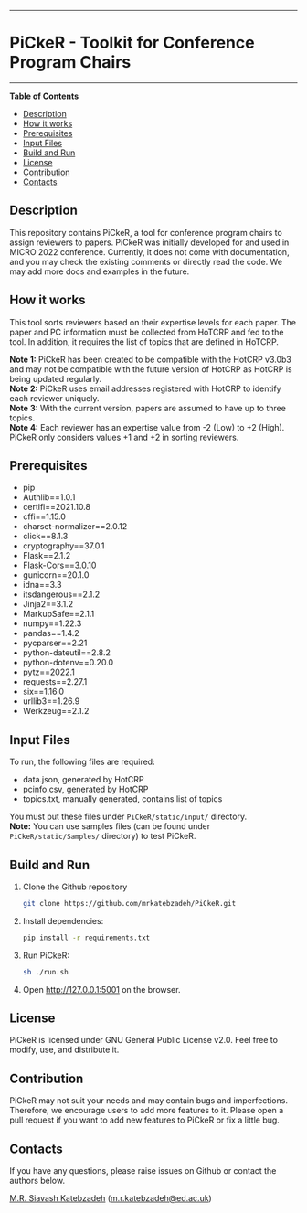 -------------------------------------------------------------------------------

# PiCkeR - Toolkit for Conference Program Chairs

-------------------------------------------------------------------------------

**Table of Contents**

- [Description](#description)
- [How it works](#how-it-works)
- [Prerequisites](#prerequisites)
- [Input Files](#input-files)
- [Build and Run](#build-and-run)
- [License](#license)
- [Contribution](#contribution)
- [Contacts](#contacts)

## Description
This repository contains PiCkeR, a tool for conference program chairs to assign reviewers to papers. PiCkeR was initially developed for and used in MICRO 2022 conference. 
Currently, it does not come with documentation, and you may check the existing comments or directly read the code. We may add more docs and examples in the future.

## How it works
This tool sorts reviewers based on their expertise levels for each paper. The paper and PC information must be collected from HoTCRP and fed to the tool. In addition, it requires the list of topics that are defined in HoTCRP.
  

**Note 1:** PiCkeR has been created to be compatible with the HotCRP v3.0b3 and may not be compatible with the future version of HotCRP as HotCRP is being updated regularly.  
**Note 2:** PiCkeR uses email addresses registered with HotCRP to identify each reviewer uniquely.  
**Note 3:** With the current version, papers are assumed to have up to three topics.  
**Note 4:** Each reviewer has an expertise value from -2 (Low) to +2 (High). PiCkeR only considers values +1 and +2 in sorting reviewers.  

## Prerequisites
* pip
* Authlib==1.0.1
* certifi==2021.10.8
* cffi==1.15.0
* charset-normalizer==2.0.12
* click==8.1.3
* cryptography==37.0.1
* Flask==2.1.2
* Flask-Cors==3.0.10
* gunicorn==20.1.0
* idna==3.3
* itsdangerous==2.1.2
* Jinja2==3.1.2
* MarkupSafe==2.1.1
* numpy==1.22.3
* pandas==1.4.2
* pycparser==2.21
* python-dateutil==2.8.2
* python-dotenv==0.20.0
* pytz==2022.1
* requests==2.27.1
* six==1.16.0
* urllib3==1.26.9
* Werkzeug==2.1.2

## Input Files
To run, the following files are required:
* data.json, generated by HotCRP
* pcinfo.csv, generated by HotCRP
* topics.txt, manually generated, contains list of topics  

You must put these files under ```PiCkeR/static/input/``` directory.  
**Note:** You can use samples files (can be found under ```PiCkeR/static/Samples/``` directory) to test PiCkeR.  

## Build and Run
1. Clone the Github repository
   ```sh
   git clone https://github.com/mrkatebzadeh/PiCkeR.git
   ```

2. Install dependencies:
   ```sh
   pip install -r requirements.txt
   ```
3. Run PiCkeR:
   ```sh
   sh ./run.sh
   ```
4. Open <http://127.0.0.1:5001> on the browser.

## License

PiCkeR is licensed under GNU General Public License v2.0. 
Feel free to modify, use, and distribute it. 

## Contribution
PiCkeR may not suit your needs and may contain bugs and imperfections.
Therefore, we encourage users to add more features to it.
Please open a pull request if you want to add new features to PiCkeR or fix a little bug.

## Contacts

If you have any questions, please raise issues on Github or contact the authors below.

[M.R. Siavash Katebzadeh](http://mr.katebzadeh.xyz) (m.r.katebzadeh@ed.ac.uk)
<!-- markdown-toc end -->
